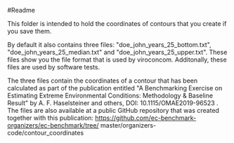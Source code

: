 #Readme

This folder is intended to hold the coordinates of contours that you create
if you save them.

By default it also contains three files: "doe_john_years_25_bottom.txt",
"doe_john_years_25_median.txt" and "doe_john_years_25_upper.txt". These files
show you the file format that is used by viroconcom. Additonally, these files
are used by software tests.

The three files contain the coordinates of a contour that has been calculated
as part of the publication entitled "A Benchmarking Exercise on Estimating
Extreme Environmental Conditions: Methodology & Baseline Result" by A. F.
Haselsteiner and others, DOI: 10.1115/OMAE2019-96523 . The files are also
available at a public GitHub repository that was created together with this
publication: https://github.com/ec-benchmark-organizers/ec-benchmark/tree/
master/organizers-code/contour_coordinates
